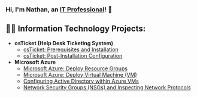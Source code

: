 ### Hi, I'm Nathan, an <a href="https://www.linkedin.com/in/nathan-suguitan/">IT Professional</a>! 👋


<h2>👨‍💻 Information Technology Projects:</h2>

- <b>osTicket (Help Desk Ticketing System)</b>
  - [osTicket: Prerequisites and Installation](https://github.com/NathanSuguitan/osticket-prereqs)
  - [osTicket: Post-Installation Configuration](https://github.com/NathanSuguitan/osticket-post_installation)
- <b>Microsoft Azure</b>
  - [Microsoft Azure: Deploy Resource Groups](https://github.com/NathanSuguitan/Azure-ResourceGroups)
  - [Microsoft Azure: Deploy Virtual Machine (VM)](https://github.com/NathanSuguitan/Azure-VM)
  - [Configuring Active Directory within Azure VMs](https://github.com/NathanSuguitan/configure-ad)
  - [Network Security Groups (NSGs) and Inspecting Network Protocols](https://github.com/joshmadakorcc/azure-network-protocols)
